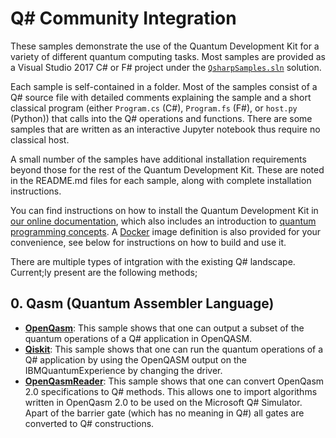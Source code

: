 # Q# Community Integration #

These samples demonstrate the use of the Quantum Development Kit for a variety of different quantum computing tasks.
Most samples are provided as a Visual Studio 2017 C# or F# project under the [`QsharpSamples.sln`](./Samples/QsharpSamples.sln) solution.

Each sample is self-contained in a folder. Most of the samples consist of a Q# source file with detailed comments explaining the sample and a short classical program (either `Program.cs` (C#), `Program.fs` (F#), or `host.py` (Python)) that calls into the Q# operations and functions. 
There are some samples that are written as an interactive Jupyter notebook thus require no classical host.

A small number of the samples have additional installation requirements beyond those for the rest of the Quantum Development Kit.
These are noted in the README.md files for each sample, along with complete installation instructions.

You can find instructions on how to install the Quantum Development Kit in [our online documentation](https://docs.microsoft.com/en-us/quantum/install-guide/), which also includes
an introduction to [quantum programming concepts](https://docs.microsoft.com/en-us/quantum/concepts/). A [Docker](https://docs.docker.com/install/) image definition is also provided for your convenience, see below
for instructions on how to build and use it.

There are multiple types of intgration with the existing Q# landscape.
Current;ly present are the following methods;

## 0. Qasm (Quantum Assembler Language) ##

- **[OpenQasm](./Samples/src/OpenQasm)**:
  This sample shows that one can output a subset of the quantum operations of a Q# application in OpenQASM.
- **[Qiskit](./Samples/src/Qiskit)**:
  This sample shows that one can run the quantum operations of a Q# application by using the OpenQASM output on the IBMQuantumExperience by changing the driver.
- **[OpenQasmReader](./Samples/src/OpenQasmReader)**:
  This sample shows that one can convert OpenQasm 2.0 specifications to Q# methods. This allows one to import algorithms written in OpenQasm 2.0 to be used on the Microsoft Q# Simulator. Apart of the barrier gate (which has no meaning in Q#) all gates are converted to Q# constructions.
